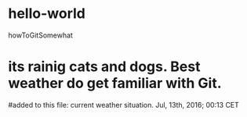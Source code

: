 # hello-world
howToGitSomewhat
# its rainig cats and dogs. Best weather do get familiar with Git.
#added to this file: current weather situation. Jul, 13th, 2016; 00:13 CET
